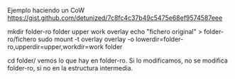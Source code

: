 Ejemplo haciendo un CoW
https://gist.github.com/detunized/7c8fc4c37b49c5475e68ef9574587eee

mkdir folder-ro folder upper work overlay
echo "fichero original" > folder-ro/fichero
sudo mount -t overlay overlay -o lowerdir=folder-ro,upperdir=upper,workdir=work folder

cd folder/
vemos lo que hay en folder-ro.
Si lo modificamos, no se modifica folder-ro, si no en la estructura intermedia.
